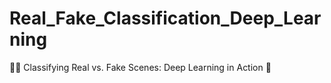 # Real_Fake_Classification_Deep_Learning
🚗✨ Classifying Real vs. Fake Scenes: Deep Learning in Action 🤖

